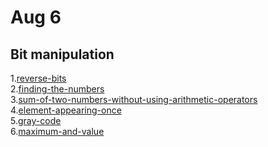 # Aug 6
## Bit manipulation


1.<a href="https://practice.geeksforgeeks.org/problems/reverse-bits-1611130171/1">reverse-bits</a><br>
2.<a href=" https://practice.geeksforgeeks.org/problems/finding-the-numbers0215/1">finding-the-numbers</a><br>
3.<a href="https://practice.geeksforgeeks.org/problems/sum-of-two-numbers-without-using-arithmetic-operators/1/">sum-of-two-numbers-without-using-arithmetic-operators</a><br>
4.<a href="https://practice.geeksforgeeks.org/problems/element-appearing-once2552/1">element-appearing-once</a><br>
5.<a href="https://practice.geeksforgeeks.org/problems/gray-code-1611215248/1/">gray-code</a><br>
6.<a href="https://practice.geeksforgeeks.org/problems/maximum-and-value-1587115620/1">maximum-and-value</a><br>
